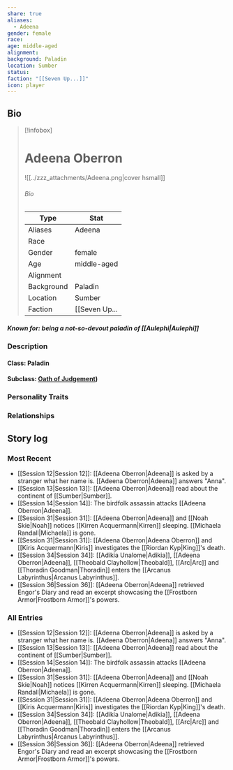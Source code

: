 ```yaml
---
share: true
aliases:
  - Adeena
gender: female
race: 
age: middle-aged
alignment: 
background: Paladin
location: Sumber
status: 
faction: "[[Seven Up...]]"
icon: player
---
```

## Bio
> [!infobox]
> # Adeena Oberron
> ![[../zzz_attachments/Adeena.png|cover hsmall]]
> ###### Bio
> | Type | Stat |
> | ---- | ---- |
> | Aliases | Adeena|
> | Race|  |
> | Gender| female|
> | Age | middle-aged|
> | Alignment|| 
> | Background| Paladin|
> | Location|  Sumber|
> | Faction| [[Seven Up...|Seven Up...]]| 
##### Known for: being a not-so-devout paladin of [[Aulephi|Aulephi]]
### Description
#### Class: Paladin
#### Subclass: [Oath of Judgement](https://www.dandwiki.com/wiki/Oath_of_Judgement_(5e_Subclass)))
### Personality Traits
### Relationships
## Story log
### Most Recent
- [[Session 12|Session 12]]: [[Adeena Oberron|Adeena]] is asked by a stranger what her name is. [[Adeena Oberron|Adeena]] answers "Anna".
- [[Session 13|Session 13]]: [[Adeena Oberron|Adeena]] read about the continent of [[Sumber|Sumber]].
- [[Session 14|Session 14]]: The birdfolk assassin attacks [[Adeena Oberron|Adeena]].
- [[Session 31|Session 31]]: [[Adeena Oberron|Adeena]] and [[Noah Skie|Noah]] notices [[Kirren Acquermann|Kirren]] sleeping. [[Michaela Randall|Michaela]] is gone.
- [[Session 31|Session 31]]: [[Adeena Oberron|Adeena Oberron]] and [[Kiris Acquermann|Kiris]] investigates the [[Riordan Kyp|King]]'s death.
- [[Session 34|Session 34]]: [[Adikia Unalome|Adikia]], [[Adeena Oberron|Adeena]], [[Theobald Clayhollow|Theobald]], [[Arc|Arc]] and [[Thoradin Goodman|Thoradin]] enters the [[Arcanus Labyrinthus|Arcanus Labyrinthus]].
- [[Session 36|Session 36]]: [[Adeena Oberron|Adeena]] retrieved Engor's Diary and read an excerpt showcasing the [[Frostborn Armor|Frostborn Armor]]'s powers.

### All Entries
- [[Session 12|Session 12]]: [[Adeena Oberron|Adeena]] is asked by a stranger what her name is. [[Adeena Oberron|Adeena]] answers "Anna".
- [[Session 13|Session 13]]: [[Adeena Oberron|Adeena]] read about the continent of [[Sumber|Sumber]].
- [[Session 14|Session 14]]: The birdfolk assassin attacks [[Adeena Oberron|Adeena]].
- [[Session 31|Session 31]]: [[Adeena Oberron|Adeena]] and [[Noah Skie|Noah]] notices [[Kirren Acquermann|Kirren]] sleeping. [[Michaela Randall|Michaela]] is gone.
- [[Session 31|Session 31]]: [[Adeena Oberron|Adeena Oberron]] and [[Kiris Acquermann|Kiris]] investigates the [[Riordan Kyp|King]]'s death.
- [[Session 34|Session 34]]: [[Adikia Unalome|Adikia]], [[Adeena Oberron|Adeena]], [[Theobald Clayhollow|Theobald]], [[Arc|Arc]] and [[Thoradin Goodman|Thoradin]] enters the [[Arcanus Labyrinthus|Arcanus Labyrinthus]].
- [[Session 36|Session 36]]: [[Adeena Oberron|Adeena]] retrieved Engor's Diary and read an excerpt showcasing the [[Frostborn Armor|Frostborn Armor]]'s powers.
